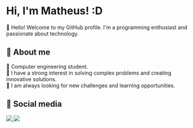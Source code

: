 # Hi, I'm Matheus! :D

<div>
</div>

🌌 Hello! Welcome to my GitHub profile. I'm a programming enthusiast and passionate about technology.

 ## 🤩 About me

🚀 Computer engineering student.
<br>
🚀 I have a strong interest in solving complex problems and creating innovative solutions.
<br>
🚀 I am always looking for new challenges and learning opportunities.
<br>

<div>
</div>

## 📱 Social media


<a href="https://www.instagram.com/mth_vilasboas/" target="_blank">
  <img src="https://img.shields.io/badge/Instagram-E4405F?style=for-the-badge&logo=instagram&logoColor=white" />
</a>

<a href="https://www.linkedin.com/in/matheus-vilas-boas-siqueira-728161268/" target="_blank">
    <img src="https://img.shields.io/badge/LinkedIn-0077B5?style=for-the-badge&logo=linkedin&logoColor=white" /> 
</a> 
  
